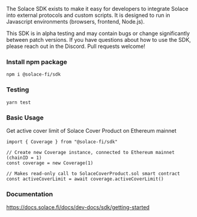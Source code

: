 The Solace SDK exists to make it easy for developers to integrate Solace into external protocols and custom scripts. It is designed to run in Javascript environments (browsers, frontend, Node.js). 


This SDK is in alpha testing and may contain bugs or change significantly between patch versions. If you have questions about how to use the SDK, please reach out in the Discord. Pull requests welcome!

### Install npm package

`npm i @solace-fi/sdk`

### Testing

`yarn test`

### Basic Usage

Get active cover limit of Solace Cover Product on Ethereum mainnet
```
import { Coverage } from "@solace-fi/sdk"

// Create new Coverage instance, connected to Ethereum mainnet (chainID = 1)
const coverage = new Coverage(1)

// Makes read-only call to SolaceCoverProduct.sol smart contract
const activeCoverLimit = await coverage.activeCoverLimit()
```

### Documentation

https://docs.solace.fi/docs/dev-docs/sdk/getting-started